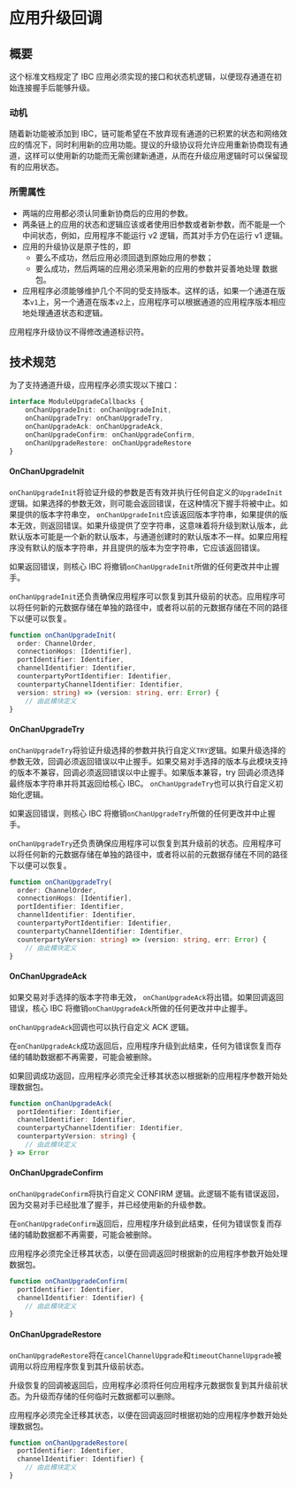 # 应用升级回调

## 概要

这个标准文档规定了 IBC 应用必须实现的接口和状态机逻辑，以便现存通道在初始连接握手后能够升级。

### 动机

随着新功能被添加到 IBC，链可能希望在不放弃现有通道的已积累的状态和网络效应的情况下，同时利用新的应用功能。提议的升级协议将允许应用重新协商现有通道，这样可以使用新的功能而无需创建新通道，从而在升级应用逻辑时可以保留现有的应用状态。

### 所需属性

- 两端的应用都必须认同重新协商后的应用的参数。
- 两条链上的应用的状态和逻辑应该或者使用旧参数或者新参数，而不能是一个中间状态，例如，应用程序不能运行 v2 逻辑，而其对手方仍在运行 v1 逻辑。
- 应用的升级协议是原子性的，即
    - 要么不成功，然后应用必须回退到原始应用的参数；
    - 要么成功，然后两端的应用必须采用新的应用的参数并妥善地处理 数据包。
- 应用程序必须能够维护几个不同的受支持版本。这样的话，如果一个通道在版本`v1`上，另一个通道在版本`v2`上，应用程序可以根据通道的应用程序版本相应地处理通道状态和逻辑。

应用程序升级协议不得修改通道标识符。

## 技术规范

为了支持通道升级，应用程序必须实现以下接口：

```typescript
interface ModuleUpgradeCallbacks {
    onChanUpgradeInit: onChanUpgradeInit,
    onChanUpgradeTry: onChanUpgradeTry,
    onChanUpgradeAck: onChanUpgradeAck,
    onChanUpgradeConfirm: onChanUpgradeConfirm,
    onChanUpgradeRestore: onChanUpgradeRestore
}
```

#### **OnChanUpgradeInit**

`onChanUpgradeInit`将验证升级的参数是否有效并执行任何自定义的`UpgradeInit`逻辑。如果选择的参数无效，则可能会返回错误，在这种情况下握手将被中止。如果提供的版本字符串空， `onChanUpgradeInit`应该返回版本字符串，如果提供的版本无效，则返回错误。如果升级提供了空字符串，这意味着将升级到默认版本，此默认版本可能是一个新的默认版本，与通道创建时的默认版本不一样。如果应用程序没有默认的版本字符串，并且提供的版本为空字符串，它应该返回错误。

如果返回错误，则核心 IBC 将撤销`onChanUpgradeInit`所做的任何更改并中止握手。

`onChanUpgradeInit`还负责确保应用程序可以恢复到其升级前的状态。应用程序可以将任何新的元数据存储在单独的路径中，或者将以前的元数据存储在不同的路径下以便可以恢复。

```typescript
function onChanUpgradeInit(
  order: ChannelOrder,
  connectionHops: [Identifier],
  portIdentifier: Identifier,
  channelIdentifier: Identifier,
  counterpartyPortIdentifier: Identifier,
  counterpartyChannelIdentifier: Identifier,
  version: string) => (version: string, err: Error) {
    // 由此模块定义
}
```

#### **OnChanUpgradeTry**

`onChanUpgradeTry`将验证升级选择的参数并执行自定义`TRY`逻辑。如果升级选择的参数无效，回调必须返回错误以中止握手。如果交易对手选择的版本与此模块支持的版本不兼容，回调必须返回错误以中止握手。如果版本兼容，try 回调必须选择最终版本字符串并将其返回给核心 IBC。 `onChanUpgradeTry`也可以执行自定义初始化逻辑。

如果返回错误，则核心 IBC 将撤销`onChanUpgradeTry`所做的任何更改并中止握手。

`onChanUpgradeTry`还负责确保应用程序可以恢复到其升级前的状态。应用程序可以将任何新的元数据存储在单独的路径中，或者将以前的元数据存储在不同的路径下以便可以恢复。

```typescript
function onChanUpgradeTry(
  order: ChannelOrder,
  connectionHops: [Identifier],
  portIdentifier: Identifier,
  channelIdentifier: Identifier,
  counterpartyPortIdentifier: Identifier,
  counterpartyChannelIdentifier: Identifier,
  counterpartyVersion: string) => (version: string, err: Error) {
    // 由此模块定义
}
```

#### **OnChanUpgradeAck**

如果交易对手选择的版本字符串无效， `onChanUpgradeAck`将出错。如果回调返回错误，核心 IBC 将撤销`onChanUpgradeAck`所做的任何更改并中止握手。

`onChanUpgradeAck`回调也可以执行自定义 ACK 逻辑。

在`onChanUpgradeAck`成功返回后，应用程序升级到此结束，任何为错误恢复而存储的辅助数据都不再需要，可能会被删除。

如果回调成功返回，应用程序必须完全迁移其状态以根据新的应用程序参数开始处理数据包。

```typescript
function onChanUpgradeAck(
  portIdentifier: Identifier,
  channelIdentifier: Identifier,
  counterpartyChannelIdentifier: Identifier,
  counterpartyVersion: string) {
    // 由此模块定义
} => Error
```

#### **OnChanUpgradeConfirm**

`onChanUpgradeConfirm`将执行自定义 CONFIRM 逻辑。此逻辑不能有错误返回， 因为交易对手已经批准了握手，并已经使用新的升级参数。

在`onChanUpgradeConfirm`返回后，应用程序升级到此结束，任何为错误恢复而存储的辅助数据都不再需要，可能会被删除。

应用程序必须完全迁移其状态，以便在回调返回时根据新的应用程序参数开始处理数据包。

```typescript
function onChanUpgradeConfirm(
  portIdentifier: Identifier,
  channelIdentifier: Identifier) {
    // 由此模块定义
}
```

#### **OnChanUpgradeRestore**

`onChanUpgradeRestore`将在`cancelChannelUpgrade`和`timeoutChannelUpgrade`被调用以将应用程序恢复到其升级前状态。

升级恢复的回调被返回后，应用程序必须将任何应用程序元数据恢复到其升级前状态。为升级而存储的任何临时元数据都可以删除。

应用程序必须完全迁移其状态，以便在回调返回时根据初始的应用程序参数开始处理数据包。

```typescript
function onChanUpgradeRestore(
  portIdentifier: Identifier,
  channelIdentifier: Identifier) {
    // 由此模块定义
}
```

